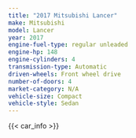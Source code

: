 ```yaml
---
title: "2017 Mitsubishi Lancer"
make: Mitsubishi
model: Lancer
year: 2017
engine-fuel-type: regular unleaded
engine-hp: 148
engine-cylinders: 4
transmission-type: Automatic
driven-wheels: Front wheel drive
number-of-doors: 4
market-category: N/A
vehicle-size: Compact
vehicle-style: Sedan
---
```


{{< car_info >}}
